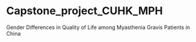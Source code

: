 # Capstone_project_CUHK_MPH
Gender Differences in Quality of Life among Myasthenia Gravis Patients in China
